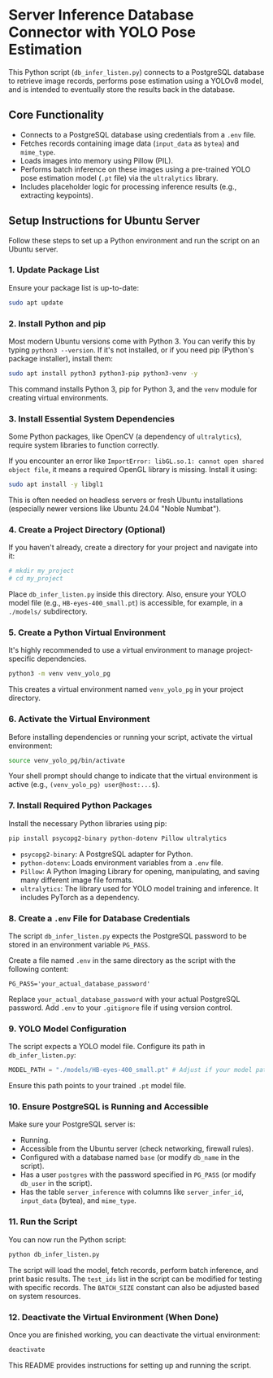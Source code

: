 # Server Inference Database Connector with YOLO Pose Estimation

This Python script (`db_infer_listen.py`) connects to a PostgreSQL database to retrieve image records, performs pose estimation using a YOLOv8 model, and is intended to eventually store the results back in the database.

## Core Functionality

- Connects to a PostgreSQL database using credentials from a `.env` file.
- Fetches records containing image data (`input_data` as `bytea`) and `mime_type`.
- Loads images into memory using Pillow (PIL).
- Performs batch inference on these images using a pre-trained YOLO pose estimation model (`.pt` file) via the `ultralytics` library.
- Includes placeholder logic for processing inference results (e.g., extracting keypoints).

## Setup Instructions for Ubuntu Server

Follow these steps to set up a Python environment and run the script on an Ubuntu server.

### 1. Update Package List
Ensure your package list is up-to-date:
```bash
sudo apt update
```

### 2. Install Python and pip
Most modern Ubuntu versions come with Python 3. You can verify this by typing `python3 --version`. If it's not installed, or if you need pip (Python's package installer), install them:
```bash
sudo apt install python3 python3-pip python3-venv -y
```
This command installs Python 3, pip for Python 3, and the `venv` module for creating virtual environments.

### 3. Install Essential System Dependencies
Some Python packages, like OpenCV (a dependency of `ultralytics`), require system libraries to function correctly.

If you encounter an error like `ImportError: libGL.so.1: cannot open shared object file`, it means a required OpenGL library is missing. Install it using:
```bash
sudo apt install -y libgl1
```
This is often needed on headless servers or fresh Ubuntu installations (especially newer versions like Ubuntu 24.04 "Noble Numbat").

### 4. Create a Project Directory (Optional)
If you haven't already, create a directory for your project and navigate into it:
```bash
# mkdir my_project
# cd my_project
```
Place `db_infer_listen.py` inside this directory. Also, ensure your YOLO model file (e.g., `HB-eyes-400_small.pt`) is accessible, for example, in a `./models/` subdirectory.

### 5. Create a Python Virtual Environment
It's highly recommended to use a virtual environment to manage project-specific dependencies.
```bash
python3 -m venv venv_yolo_pg
```
This creates a virtual environment named `venv_yolo_pg` in your project directory.

### 6. Activate the Virtual Environment
Before installing dependencies or running your script, activate the virtual environment:
```bash
source venv_yolo_pg/bin/activate
```
Your shell prompt should change to indicate that the virtual environment is active (e.g., `(venv_yolo_pg) user@host:...$`).

### 7. Install Required Python Packages
Install the necessary Python libraries using pip:
```bash
pip install psycopg2-binary python-dotenv Pillow ultralytics
```
- `psycopg2-binary`: A PostgreSQL adapter for Python.
- `python-dotenv`: Loads environment variables from a `.env` file.
- `Pillow`: A Python Imaging Library for opening, manipulating, and saving many different image file formats.
- `ultralytics`: The library used for YOLO model training and inference. It includes PyTorch as a dependency.

### 8. Create a `.env` File for Database Credentials
The script `db_infer_listen.py` expects the PostgreSQL password to be stored in an environment variable `PG_PASS`.

Create a file named `.env` in the same directory as the script with the following content:
```env
PG_PASS='your_actual_database_password'
```
Replace `your_actual_database_password` with your actual PostgreSQL password. Add `.env` to your `.gitignore` file if using version control.

### 9. YOLO Model Configuration
The script expects a YOLO model file. Configure its path in `db_infer_listen.py`:
```python
MODEL_PATH = "./models/HB-eyes-400_small.pt" # Adjust if your model path is different
```
Ensure this path points to your trained `.pt` model file.

### 10. Ensure PostgreSQL is Running and Accessible
Make sure your PostgreSQL server is:
- Running.
- Accessible from the Ubuntu server (check networking, firewall rules).
- Configured with a database named `base` (or modify `db_name` in the script).
- Has a user `postgres` with the password specified in `PG_PASS` (or modify `db_user` in the script).
- Has the table `server_inference` with columns like `server_infer_id`, `input_data` (bytea), and `mime_type`.

### 11. Run the Script
You can now run the Python script:
```bash
python db_infer_listen.py
```
The script will load the model, fetch records, perform batch inference, and print basic results. The `test_ids` list in the script can be modified for testing with specific records. The `BATCH_SIZE` constant can also be adjusted based on system resources.

### 12. Deactivate the Virtual Environment (When Done)
Once you are finished working, you can deactivate the virtual environment:
```bash
deactivate
```

This README provides instructions for setting up and running the script. 